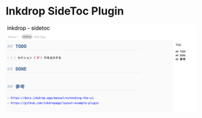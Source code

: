 # Inkdrop SideToc Plugin


![Screenshot](https://raw.githubusercontent.com/basyura/inkdrop-sidetoc/master/images/screenshot.png)
